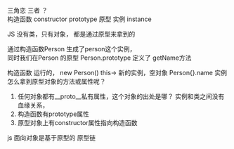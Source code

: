 三角恋
三者  ？  
构造函数 constructor
prototype 原型
实例  instance

JS 没有类，只有对象， 都是通过原型来拿到的

通过构造函数Person 生成了person这个实例，  
同时我们在Person 的原型 Person.prototype 定义了 getName方法

构造函数  运行的，  new Person()  this-> 新的实例，空对象 Person{}.name
实例怎么拿到原型对象的方法或属性呢？
1. 任何对象都有__proto__私有属性，这个对象的出处是哪？ 实例和类之间没有血缘关系，
2. 构造函数有prototype属性
3. 原型对象上有constructor属性指向构造函数

js 面向对象是基于原型的
原型链